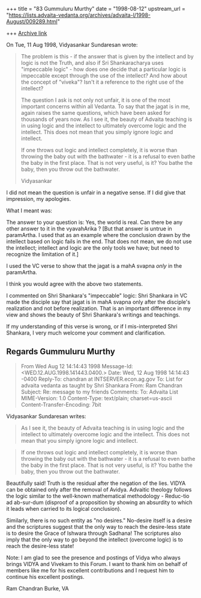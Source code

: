 +++
title = "83 Gummuluru Murthy"
date = "1998-08-12"
upstream_url = "https://lists.advaita-vedanta.org/archives/advaita-l/1998-August/009289.html"

+++
[Archive link](https://lists.advaita-vedanta.org/archives/advaita-l/1998-August/009289.html)

On Tue, 11 Aug 1998, Vidyasankar Sundaresan wrote:

> The problem is this - if the answer that is given by the intellect and by
> logic is not the Truth, and also if Sri Shankaracharya uses "impeccable
> logic" - how does one decide that a particular logic is impeccable except
> through the use of the intellect? And how about the concept of "viveka"?
> Isn't it a reference to the right use of the intellect?
>
> The question I ask is not only not unfair, it is one of the most important
> concerns within all Vedanta. To say that the jagat is in me, again raises
> the same questions, which have been asked for thousands of years now. As I
> see it, the beauty of Advaita teaching is in using logic and the intellect
> to ultimately overcome logic and the intellect. This does not mean that
> you simply ignore logic and intellect.
>
> If one throws out logic and intellect completely, it is worse than
> throwing the baby out with the bathwater - it is a refusal to even bathe
> the baby in the first place. That is not very useful, is it? You bathe
> the baby, then you throw out the bathwater.
>
> Vidyasankar
>

I did not mean the question is unfair in a negative sense. If I did give
that impression, my apologies.

What I meant was:

The answer to your question is:  Yes, the world is real.
Can there be any other answer to it in the vyavahArika ?
[But that answer is untrue in paramArtha. I used that as an example
where the conclusion drawn by the intellect based on logic fails in
the end. That does not mean, we do not use the intellect; intellect and
logic are the only tools we have; but need to recognize the limitation
of it.]

I used the VC verse to show that the jagat is a mahA svapna *only*
in the paramArtha.

I think you would agree with the above two statements.

I commented on Shri Shankara's "impeccable" logic:  Shri Shankara in VC
made the disciple say that jagat is in mahA svapna only after the
disciple's realization and not before realization. That is an
important difference in my view and shows the beauty of Shri
Shankara's writings and teachings.

If my understanding of this verse is wrong, or if I mis-interpreted
Shri Shankara, I very much welcome your comment and clarification.

Regards
Gummuluru Murthy
------------------------------------------------------------------------

>From  Wed Aug 12 14:14:43 1998
Message-Id: <WED.12.AUG.1998.141443.0400.>
Date: Wed, 12 Aug 1998 14:14:43 -0400
Reply-To: chandran at INTSERVER.econ.ag.gov
To: List for advaita vedanta as taught by Shri Shankara
        <ADVAITA-L at TAMU.EDU>
From: Ram Chandran <chandran at ECON.AG.GOV>
Subject: Re: message to my friends
Comments: To: Advaita List <advaita-l at tamu.edu>
MIME-Version: 1.0
Content-Type: text/plain; charset=us-ascii
Content-Transfer-Encoding: 7bit

Vidyasankar Sundaresan <vidya at CCO.CALTECH.EDU> writes:

> As I see it, the beauty of Advaita teaching is in using logic and
> the intellect to ultimately overcome logic and the intellect. This
> does not mean that you simply ignore logic and intellect.

> If one throws out logic and intellect completely, it is worse than
> throwing the baby out with the bathwater - it is a refusal to even bathe
> the baby in the first place. That is not very useful, is it? You bathe
> the baby, then you throw out the bathwater.

Beautifully said! Truth is the residual after the negation of the lies.
VIDYA can be obtained only after the removal of Avidya.  Advaitic
theology follows the logic similar to the well-known mathematical
methodology - Reduc-tio ad ab-sur-dum (disproof of a proposition by
showing an absurdity to which it leads when carried to its logical
conclusion).

Similarly, there is no such entity as "no desires." No-desire itself is
a desire and the scriptures suggest that the only way to reach the
desire-less state is to desire the Grace of Ishwara through Sadhana!
The scriptures also imply that the only way to go beyond the intellect
(overcome logic) is to reach the desire-less state!

Note:  I am glad to see the presence and postings of Vidya who always
brings VIDYA and Vivekam to this Forum.  I want to thank him on behalf
of members like me for his excellent contributions and I request him to
continue his excellent postings.

Ram Chandran
Burke, VA

